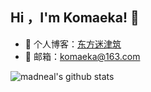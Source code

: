 ## Hi ，I'm Komaeka! :wave:

- 🏡 个人博客：<a href="https://komaeka.fun" target="_blank">东方迷津筑</a>
- 💬 邮箱：komaeka@163.com  

![madneal's github stats](https://github-readme-stats.vercel.app/api?username=komaeka&show_icons=true&theme=radical)
